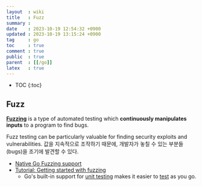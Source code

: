 ```yaml
---
layout  : wiki
title   : Fuzz
summary : 
date    : 2023-10-19 12:54:32 +0900
updated : 2023-10-19 13:15:24 +0900
tag     : go
toc     : true
comment : true
public  : true
parent  : [[/go]]
latex   : true
---
```

* TOC
{:toc}

## Fuzz

__[Fuzzing](https://go.dev/security/fuzz/)__ is a type of automated testing which __continuously manipulates inputs__ to a program to find bugs.

Fuzz testing can be particularly valuable for finding security exploits and vulnerabilities.
값을 지속적으로 조작하기 때문에, 개발자가 놓칠 수 있는 부분들(bugs)을 조기에 발견할 수 있다.

- [Native Go Fuzzing support](https://google.github.io/oss-fuzz/getting-started/new-project-guide/go-lang/#native-go-fuzzing-support)
- [Tutorial: Getting started with fuzzing](https://go.dev/doc/tutorial/fuzz)
    - Go's built-in support for [unit testing](https://go.dev/doc/tutorial/add-a-test) makes it easier to [test](https://go.dev/doc/tutorial/fuzz#unit_test) as you go.
